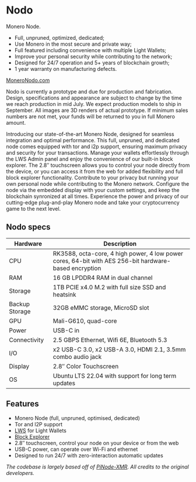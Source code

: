 # Nodo

Monero Node.

- Full, unpruned, optimized, dedicated;
- Use Monero in the most secure and private way;
- Full featured including convenience with multiple Light Wallets;
- Improve your personal security while contributing to the network;
- Designed for 24/7 operation and 5+ years of blockchain growth;
- 1 year warranty on manufacturing defects.

[MoneroNodo.com](https://moneronodo.com/)

Nodo is currently a prototype and due for production and fabrication. Design,
specifications and appearance are subject to change by the time we reach
production in mid July. We expect production models to ship in September. All
images are 3D renders of actual prototype. If minimum sales numbers are not met,
your funds will be returned to you in full Monero amount.

Introducing our state-of-the-art Monero Node, designed for seamless integration
and optimal performance. This full, unpruned, and dedicated node comes equipped
with tor and i2p support, ensuring maximum privacy and security for your
transactions. Manage your wallets effortlessly through the LWS Admin panel and
enjoy the convenience of our built-in block explorer. The 2.8″ touchscreen
allows you to control your node directly from the device, or you can access
it from the web for added flexibility and full block explorer functionality.
Contribute to your privacy but running your own personal node while contributing
to the Monero network. Configure the node via the embedded display with your
custom settings, and keep the blockchain synronized at all times. Experience the
power and privacy of our cutting-edge plug-and-play Monero node and take your
cryptocurrency game to the next level.

## Nodo specs

| Hardware       | Description                                                                                           |
|----------------|-------------------------------------------------------------------------------------------------------|
| CPU            | RK3588, octa-core, 4 high power, 4 low power cores, 64-bit with AES 256-bit hardware-based encryption |
| RAM            | 16 GB LPDDR4 RAM in dual channel                                                                      |
| Storage        | 1TB PCIE x4.0 M.2 with full size SSD and heatsink                                                     |
| Backup Storage | 32GB eMMC storage, MicroSD slot                                                                       |
| GPU            | Mali-G610, quad-core                                                                                  |
| Power          | USB-C in                                                                                              |
| Connectivity   | 2.5 GBPS Ethernet, Wifi 6E, Bluetooth 5.3                                                             |
| I/O            | x2 USB-C 3.0, x2 USB-A 3.0, HDMI 2.1, 3.5mm combo audio jack                                          |
| Display        | 2.8″ Color Touchscreen                                                                                |
| OS             | Ubuntu LTS 22.04 with support for long term updates                                                   |

## Features

- Monero Node (full, unpruned, optimised, dedicated)
- Tor and I2P support
- [LWS](https://github.com/vtnerd/monero-lws) for Light Wallets
- [Block Explorer](https://github.com/moneroexamples/onion-monero-blockchain-explorer/)
- 2.8″ touchscreen, control your node on your device or from the web
- USB-C power, can operate over Wi-Fi and ethernet
- Designed to run 24/7 with zero-interaction automatic updates

*The codebase is largely based off of [PiNode-XMR](https://github.com/monero-ecosystem/PiNode-XMR). All credits to the original developers.*
